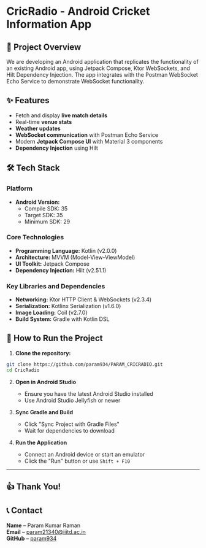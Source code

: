 # CricRadio - Android Cricket Information App

## 📝 Project Overview

We are developing an Android application that replicates the functionality of an existing Android app, using Jetpack Compose, Ktor WebSockets, and Hilt Dependency Injection. The app integrates with the Postman WebSocket Echo Service to demonstrate WebSocket functionality.

## ✨ Features

* Fetch and display **live match details**
* Real-time **venue stats**
* **Weather updates**
* **WebSocket communication** with Postman Echo Service
* Modern **Jetpack Compose UI** with Material 3 components
* **Dependency Injection** using Hilt

## 🛠 Tech Stack

### Platform
* **Android Version:** 
  - Compile SDK: 35
  - Target SDK: 35
  - Minimum SDK: 29

### Core Technologies
* **Programming Language:** Kotlin (v2.0.0)
* **Architecture:** MVVM (Model-View-ViewModel)
* **UI Toolkit:** Jetpack Compose
* **Dependency Injection:** Hilt (v2.51.1)

### Key Libraries and Dependencies
* **Networking:** Ktor HTTP Client & WebSockets (v2.3.4)
* **Serialization:** Kotlinx Serialization (v1.6.0)
* **Image Loading:** Coil (v2.7.0)
* **Build System:** Gradle with Kotlin DSL

## 🚀 How to Run the Project

1. **Clone the repository:**
```bash
git clone https://github.com/param934/PARAM_CRICRADIO.git
cd CricRadio
```

2. **Open in Android Studio**
   - Ensure you have the latest Android Studio installed
   - Use Android Studio Jellyfish or newer

3. **Sync Gradle and Build**
   - Click "Sync Project with Gradle Files"
   - Wait for dependencies to download

4. **Run the Application**
   - Connect an Android device or start an emulator
   - Click the "Run" button or use `Shift + F10`
---

## 👍 Thank You!  

## 📞 Contact  

**Name** – Param Kumar Raman  
**Email** – [param21340@iiitd.ac.in](mailto:param21340@iiitd.ac.in)  
**GitHub** – [param934](https://github.com/param934)  
